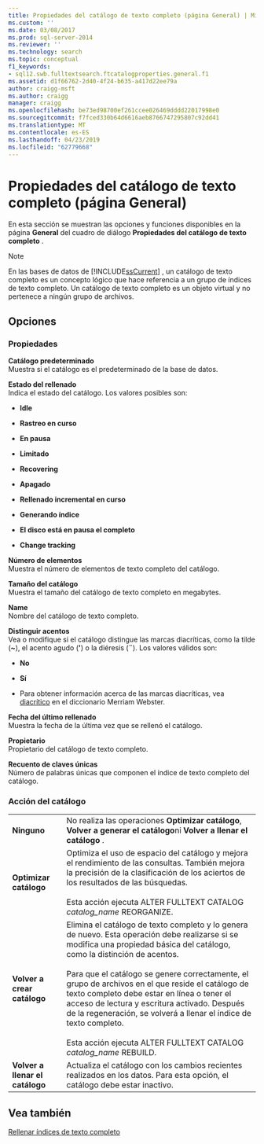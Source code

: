 ```yaml
---
title: Propiedades del catálogo de texto completo (página General) | Microsoft Docs
ms.custom: ''
ms.date: 03/08/2017
ms.prod: sql-server-2014
ms.reviewer: ''
ms.technology: search
ms.topic: conceptual
f1_keywords:
- sql12.swb.fulltextsearch.ftcatalogproperties.general.f1
ms.assetid: d1f66762-2d40-4f24-b635-a417d22ee79a
author: craigg-msft
ms.author: craigg
manager: craigg
ms.openlocfilehash: be73ed98700ef261ccee026469dddd22017998e0
ms.sourcegitcommit: f7fced330b64d6616aeb8766747295807c92dd41
ms.translationtype: MT
ms.contentlocale: es-ES
ms.lasthandoff: 04/23/2019
ms.locfileid: "62779668"
---
```

# <a name="full-text-catalog-properties-general-page"></a>Propiedades del catálogo de texto completo (página General)
  En esta sección se muestran las opciones y funciones disponibles en la página **General** del cuadro de diálogo **Propiedades del catálogo de texto completo** .  
  
> [!NOTE]  
>  En las bases de datos de [!INCLUDE[ssCurrent](../includes/sscurrent-md.md)] , un catálogo de texto completo es un concepto lógico que hace referencia a un grupo de índices de texto completo. Un catálogo de texto completo es un objeto virtual y no pertenece a ningún grupo de archivos.  
  
## <a name="options"></a>Opciones  
  
### <a name="properties"></a>Propiedades  
 **Catálogo predeterminado**  
 Muestra si el catálogo es el predeterminado de la base de datos.  
  
 **Estado del rellenado**  
 Indica el estado del catálogo. Los valores posibles son:  
  
-   **Idle**  
  
-   **Rastreo en curso**  
  
-   **En pausa**  
  
-   **Limitado**  
  
-   **Recovering**  
  
-   **Apagado**  
  
-   **Rellenado incremental en curso**  
  
-   **Generando índice**  
  
-   **El disco está en pausa el completo**  
  
-   **Change tracking**  
  
 **Número de elementos**  
 Muestra el número de elementos de texto completo del catálogo.  
  
 **Tamaño del catálogo**  
 Muestra el tamaño del catálogo de texto completo en megabytes.  
  
 **Name**  
 Nombre del catálogo de texto completo.  
  
 **Distinguir acentos**  
 Vea o modifique si el catálogo distingue las marcas diacríticas, como la tilde (**~**), el acento agudo (**'**) o la diéresis (**¨**). Los valores válidos son:  
  
-   **No**  
  
-   **Sí**  
  
-   Para obtener información acerca de las marcas diacríticas, vea [diacrítico](https://www.merriam-webster.com/dictionary/diacritic) en el diccionario Merriam Webster.  
  
 **Fecha del último rellenado**  
 Muestra la fecha de la última vez que se rellenó el catálogo.  
  
 **Propietario**  
 Propietario del catálogo de texto completo.  
  
 **Recuento de claves únicas**  
 Número de palabras únicas que componen el índice de texto completo del catálogo.  
  
### <a name="catalog-action"></a>Acción del catálogo  
  
|||  
|-|-|  
|**Ninguno**|No realiza las operaciones **Optimizar catálogo**, **Volver a generar el catálogo**ni **Volver a llenar el catálogo** .|  
|**Optimizar catálogo**|Optimiza el uso de espacio del catálogo y mejora el rendimiento de las consultas. También mejora la precisión de la clasificación de los aciertos de los resultados de las búsquedas.<br /><br /> Esta acción ejecuta ALTER FULLTEXT CATALOG *catalog_name* REORGANIZE.|  
|**Volver a crear catálogo**|Elimina el catálogo de texto completo y lo genera de nuevo. Esta operación debe realizarse si se modifica una propiedad básica del catálogo, como la distinción de acentos.<br /><br /> Para que el catálogo se genere correctamente, el grupo de archivos en el que reside el catálogo de texto completo debe estar en línea o tener el acceso de lectura y escritura activado. Después de la regeneración, se volverá a llenar el índice de texto completo.<br /><br /> Esta acción ejecuta ALTER FULLTEXT CATALOG *catalog_name* REBUILD.|  
|**Volver a llenar el catálogo**|Actualiza el catálogo con los cambios recientes realizados en los datos. Para esta opción, el catálogo debe estar inactivo.|  
  
## <a name="see-also"></a>Vea también  
 [Rellenar índices de texto completo](../relational-databases/indexes/indexes.md)  
  
  
